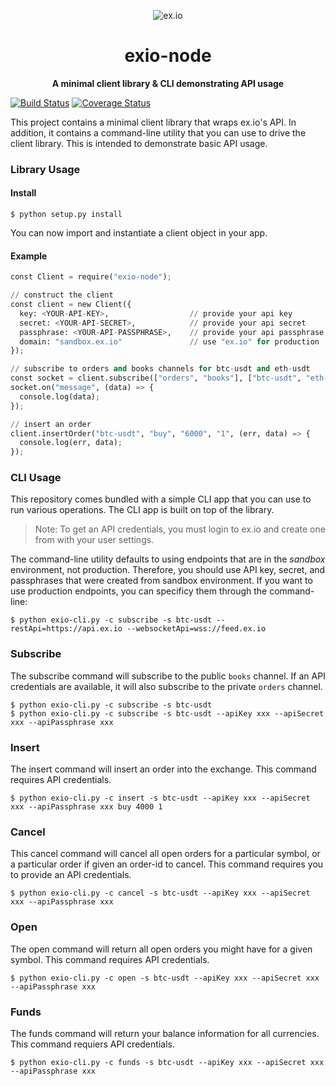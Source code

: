 <p align="center">
  <img src="https://s3.amazonaws.com/sandbox-exio-static/email/email-header.png" alt="ex.io">
</p>
<p align="center">
  <h1 align="center">exio-node</h1>
</p>
<p align="center">
  <b>A minimal client library &amp; CLI demonstrating API usage</b>
</p>

[![Build Status](https://travis-ci.org/ex-io/exio-node.svg?branch=master)](https://travis-ci.org/ex-io/exio-node)
[![Coverage Status](https://img.shields.io/coveralls/github/ex-io/exio-node/master.svg)](https://coveralls.io/github/ex-io/exio-node?branch=master)

This project contains a minimal client library that wraps ex.io's API. In addition, it contains a command-line utility that you can use to drive the client library. This is intended to demonstrate basic API usage.

### Library Usage

#### Install

```
$ python setup.py install
```

You can now import and instantiate a client object in your app.

#### Example

```python
const Client = require("exio-node");

// construct the client
const client = new Client({
  key: <YOUR-API-KEY>,                  // provide your api key
  secret: <YOUR-API-SECRET>,            // provide your api secret
  passphrase: <YOUR-API-PASSPHRASE>,    // provide your api passphrase
  domain: "sandbox.ex.io"               // use "ex.io" for production
});

// subscribe to orders and books channels for btc-usdt and eth-usdt
const socket = client.subscribe(["orders", "books"], ["btc-usdt", "eth-usdt"]);
socket.on("message", (data) => {
  console.log(data);
});

// insert an order
client.insertOrder("btc-usdt", "buy", "6000", "1", (err, data) => {
  console.log(err, data);
});
```

### CLI Usage

This repository comes bundled with a simple CLI app that you can use to run various operations. The CLI app is built on top of the library. 

> Note: To get an API credentials, you must login to ex.io and create one from with your user settings.

The command-line utility defaults to using endpoints that are in the _sandbox_ environment, not production. Therefore, you should use API key, secret, and passphrases that were created from sandbox environment. If you want to use production endpoints, you can specificy them through the command-line:

```
$ python exio-cli.py -c subscribe -s btc-usdt --restApi=https://api.ex.io --websocketApi=wss://feed.ex.io
```

### Subscribe

The subscribe command will subscribe to the public `books` channel. If an API credentials are available, it will also subscribe to the private `orders` channel.

```
$ python exio-cli.py -c subscribe -s btc-usdt
$ python exio-cli.py -c subscribe -s btc-usdt --apiKey xxx --apiSecret xxx --apiPassphrase xxx
```

### Insert

The insert command will insert an order into the exchange. This command requires API credentials.

```
$ python exio-cli.py -c insert -s btc-usdt --apiKey xxx --apiSecret xxx --apiPassphrase xxx buy 4000 1
```

### Cancel

This cancel command will cancel all open orders for a particular symbol, or a particular order if given an order-id to cancel. This command requires you to provide an API credentials.

```
$ python exio-cli.py -c cancel -s btc-usdt --apiKey xxx --apiSecret xxx --apiPassphrase xxx
```

### Open

The open command will return all open orders you might have for a given symbol. This command requires API credentials.

```
$ python exio-cli.py -c open -s btc-usdt --apiKey xxx --apiSecret xxx --apiPassphrase xxx
```

### Funds

The funds command will return your balance information for all currencies. This command requiers API credentials.

```
$ python exio-cli.py -c funds -s btc-usdt --apiKey xxx --apiSecret xxx --apiPassphrase xxx
```